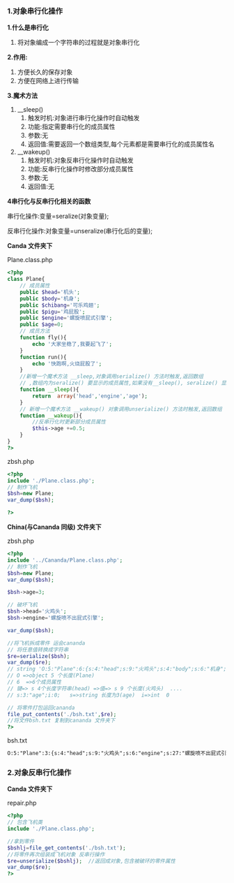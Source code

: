 ### 1.对象串行化操作

**1.什么是串行化**

1. 将对象编成一个字符串的过程就是对象串行化

**2.作用:**

1. 方便长久的保存对象
2. 方便在网络上进行传输

**3.魔术方法**

1. __sleep()
   1. 触发时机:对象进行串行化操作时自动触发
   2. 功能:指定需要串行化的成员属性
   3. 参数:无
   4. 返回值:需要返回一个数组类型,每个元素都是需要串行化的成员属性名
2. __wakeup()
   1. 触发时机:对象反串行化操作时自动触发
   2. 功能:反串行化操作时修改部分成员属性
   3. 参数:无
   4. 返回值:无

**4串行化与反串行化相关的函数**

串行化操作:变量=seralize(对象变量);

反串行化操作:对象变量=unseralize(串行化后的变量);

**Canda 文件夹下**

Plane.class.php

```php
<?php
class Plane{
    // 成员属性
    public $head='机头';
    public $body='机身';
    public $chibang='可乐鸡翅';
    public $pigu='鸡屁股';
    public $engine='螺旋喷屁式引擎';
    public $age=0;
    // 成员方法
    function fly(){
        echo '大家坐稳了,我要起飞了';
    }
    function run(){
        echo '快跑啊,火烧屁股了';
    }
    //新增一个魔术方法 __sleep,对象调用serialize() 方法时触发,返回数组
    // ,数组内为seralize() 要显示的成员属性,如果没有__sleep(), seralize() 显示类所有成员属性
    function __sleep(){
        return  array('head','engine','age');
    }
    // 新增一个魔术方法 __wakeup() 对象调用unserialize() 方法时触发,返回数组
    function __wakeup(){
        //反串行化时更新部分成员属性
        $this->age +=0.5;
    }
}
?>

```

zbsh.php

```php
<?php
include './Plane.class.php';
// 制作飞机
$bsh=new Plane;
var_dump($bsh);

?>
```

**China(与Cananda 同级) 文件夹下**

zbsh.php

```php
<?php
include '../Cananda/Plane.class.php';
// 制作飞机
$bsh=new Plane;
var_dump($bsh);

$bsh->age=3;

// 破坏飞机
$bsh->head='火鸡头';
$bsh->engine='螺旋喷不出屁式引擎';

var_dump($bsh);

//将飞机拆成零件 运会cananda
// 将任意值转换成字符串
$re=serialize($bsh);
var_dump($re);
// string 'O:5:"Plane":6:{s:4:"head";s:9:"火鸡头";s:4:"body";s:6:"机身";s:7:"chibang";s:12:"可乐鸡翅";s:4:"pigu";s:9:"鸡屁股";s:6:"engine";s:27:"螺旋喷不出屁式引擎";s:3:"age";i:0;}' (length=190)
// O =>object 5 个长度(Plane)
// 6  =>6个成员属性
// 键=> s 4个长度字符串(head) =>值=> s 9 个长度(火鸡头)  ....  
// s:3:"age";i:0;   s=>string 长度为3(age)  i=>int  0

// 将零件打包运回cananda
file_put_contents('./bsh.txt',$re);
//将文件bsh.txt 复制到cananda 文件夹下
?>
```

bsh.txt

```txt
O:5:"Plane":3:{s:4:"head";s:9:"火鸡头";s:6:"engine";s:27:"螺旋喷不出屁式引擎";s:3:"age";i:3;}
```

### 2.对象反串行化操作

**Canda 文件夹下**

repair.php

```php
<?php
// 包含飞机类
include './Plane.class.php';

//拿到零件
$bshlj=file_get_contents('./bsh.txt');
//将零件再次组装成飞机对象 反串行操作
$re=unserialize($bshlj);  //返回成对象,包含被破环的零件属性
var_dump($re);
?>
```

